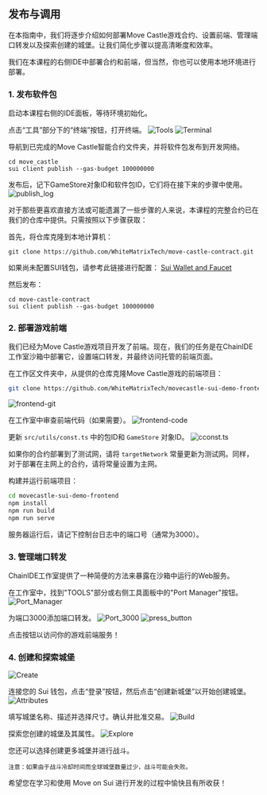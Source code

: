 ## 发布与调用

在本指南中，我们将逐步介绍如何部署Move Castle游戏合约、设置前端、管理端口转发以及探索创建的城堡。让我们简化步骤以提高清晰度和效率。

我们在本课程的右侧IDE中部署合约和前端，但当然，你也可以使用本地环境进行部署。

### 1. 发布软件包
启动本课程右侧的IDE面板，等待环境初始化。

点击“工具”部分下的“终端”按钮，打开终端。
![Tools](../04_发布与调用/images/4-1.png?raw=true)
![Terminal](../04_发布与调用/images/4-2.png?raw=true)

导航到已完成的Move Castle智能合约文件夹，并将软件包发布到开发网络。

```
cd move_castle
sui client publish --gas-budget 100000000
```

发布后，记下GameStore对象ID和软件包ID，它们将在接下来的步骤中使用。
![publish_log](../04_发布与调用/images/4-3.png?raw=true)

对于那些更喜欢直接方法或可能遗漏了一些步骤的人来说，本课程的完整合约已在我们的仓库中提供。只需按照以下步骤获取：

首先，将仓库克隆到本地计算机：

```
git clone https://github.com/WhiteMatrixTech/move-castle-contract.git
```

如果尚未配置SUI钱包，请参考此链接进行配置： [Sui Wallet and Faucet](https://docs.sui.io/build/wallet)

然后发布：

```
cd move-castle-contract
sui client publish --gas-budget 100000000
```

### 2. 部署游戏前端
我们已经为Move Castle游戏项目开发了前端。现在，我们的任务是在ChainIDE工作室沙箱中部署它，设置端口转发，并最终访问托管的前端页面。

在工作区文件夹中，从提供的仓库克隆Move Castle游戏的前端项目：

```bash
git clone https://github.com/WhiteMatrixTech/movecastle-sui-demo-frontend
```
![frontend-git](../04_发布与调用/images/4-4.png?raw=true)

在工作室中审查前端代码（如果需要）。
![frontend-code](../04_发布与调用/images/4-5.png?raw=true)

更新 `src/utils/const.ts` 中的包ID和 `GameStore` 对象ID。
![cconst.ts](../04_发布与调用/images/4-6.png?raw=true)

如果你的合约部署到了测试网，请将 `targetNetwork` 常量更新为测试网。同样，对于部署在主网上的合约，请将常量设置为主网。

构建并运行前端项目：

```bash
cd movecastle-sui-demo-frontend
npm install
npm run build
npm run serve
```

服务器运行后，请记下控制台日志中的端口号（通常为3000）。

### 3. 管理端口转发
ChainIDE工作室提供了一种简便的方法来暴露在沙箱中运行的Web服务。

在工作室中，找到"TOOLS"部分或右侧工具面板中的"Port Manager"按钮。
![Port_Manager](../04_发布与调用/images/4-7.png?raw=true)

为端口3000添加端口转发。
![Port_3000](../04_发布与调用/images/4-8.png?raw=true)
![press_button](../04_发布与调用/images/4-9.png?raw=true)

点击按钮以访问你的游戏前端服务！

### 4. 创建和探索城堡
![Create](../04_发布与调用/images/4-10.png?raw=true)

连接您的 Sui 钱包，点击“登录”按钮，然后点击“创建新城堡”以开始创建城堡。
![Attributes](../04_发布与调用/images/4-11.png?raw=true)

填写城堡名称、描述并选择尺寸。确认并批准交易。
![Build](../04_发布与调用/images/4-12.png?raw=true)

探索您创建的城堡及其属性。
![Explore](../04_发布与调用/images/4-13.png?raw=true)

您还可以选择创建更多城堡并进行战斗。

    注意：如果由于战斗冷却时间而全球城堡数量过少，战斗可能会失败。

希望您在学习和使用 Move on Sui 进行开发的过程中愉快且有所收获！